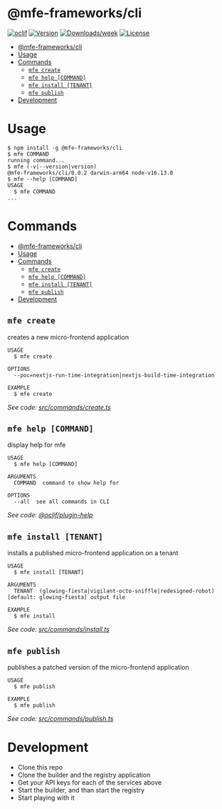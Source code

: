 # @mfe-frameworks/cli

[![oclif](https://img.shields.io/badge/cli-oclif-brightgreen.svg)](https://oclif.io)
[![Version](https://img.shields.io/npm/v/@mfe-frameworks/cli.svg)](https://npmjs.org/package/@mfe-frameworks/cli)
[![Downloads/week](https://img.shields.io/npm/dw/@mfe-frameworks/cli.svg)](https://npmjs.org/package/@mfe-frameworks/cli)
[![License](https://img.shields.io/npm/l/@mfe-frameworks/cli.svg)](https://github.com/marcelovicentegc/microfrontend-framework/blob/master/package.json)

<!-- toc -->

- [@mfe-frameworks/cli](#mfe-frameworkscli)
- [Usage](#usage)
- [Commands](#commands)
  - [`mfe create`](#mfe-create)
  - [`mfe help [COMMAND]`](#mfe-help-command)
  - [`mfe install [TENANT]`](#mfe-install-tenant)
  - [`mfe publish`](#mfe-publish)
- [Development](#development)
<!-- tocstop -->

# Usage

<!-- usage -->

```sh-session
$ npm install -g @mfe-frameworks/cli
$ mfe COMMAND
running command...
$ mfe (-v|--version|version)
@mfe-frameworks/cli/0.0.2 darwin-arm64 node-v16.13.0
$ mfe --help [COMMAND]
USAGE
  $ mfe COMMAND
...
```

<!-- usagestop -->

# Commands

<!-- commands -->

- [@mfe-frameworks/cli](#mfe-frameworkscli)
- [Usage](#usage)
- [Commands](#commands)
  - [`mfe create`](#mfe-create)
  - [`mfe help [COMMAND]`](#mfe-help-command)
  - [`mfe install [TENANT]`](#mfe-install-tenant)
  - [`mfe publish`](#mfe-publish)
- [Development](#development)

## `mfe create`

creates a new micro-frontend application

```
USAGE
  $ mfe create

OPTIONS
  --poc=nextjs-run-time-integration|nextjs-build-time-integration

EXAMPLE
  $ mfe create
```

_See code: [src/commands/create.ts](https://github.com/marcelovicentegc/microfrontend-framework/blob/v0.0.2/src/commands/create.ts)_

## `mfe help [COMMAND]`

display help for mfe

```
USAGE
  $ mfe help [COMMAND]

ARGUMENTS
  COMMAND  command to show help for

OPTIONS
  --all  see all commands in CLI
```

_See code: [@oclif/plugin-help](https://github.com/oclif/plugin-help/blob/v3.2.13/src/commands/help.ts)_

## `mfe install [TENANT]`

installs a published micro-frontend application on a tenant

```
USAGE
  $ mfe install [TENANT]

ARGUMENTS
  TENANT  (glowing-fiesta|vigilant-octo-sniffle|redesigned-robot) [default: glowing-fiesta] output file

EXAMPLE
  $ mfe install
```

_See code: [src/commands/install.ts](https://github.com/marcelovicentegc/microfrontend-framework/blob/v0.0.2/src/commands/install.ts)_

## `mfe publish`

publishes a patched version of the micro-frontend application

```
USAGE
  $ mfe publish

EXAMPLE
  $ mfe publish
```

_See code: [src/commands/publish.ts](https://github.com/marcelovicentegc/microfrontend-framework/blob/v0.0.2/src/commands/publish.ts)_

<!-- commandsstop -->

# Development

- Clone this repo
- Clone the builder and the registry application
- Get your API keys for each of the services above
- Start the builder, and than start the registry
- Start playing with it
